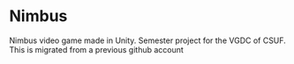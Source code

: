 # Nimbus
Nimbus video game made in Unity. Semester project for the VGDC of CSUF. This is migrated from a previous github account
